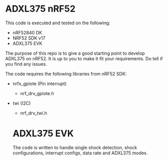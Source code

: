 # ADXL375 nRF52
This code is executed and tested on the following:
- nRF52840 DK
- NRF52 SDK v17
- ADXL375 EVK

The purpose of this repo is to give a good starting point to develop ADXL375 on nRF52. It is up to you to make it fit your requirements. Do tell if you find any issues. 

The code requires the following libraries from nRF52 SDK:
- nrfx_gpiote (Pin interrupt)
  - nrf_drv_gpiote.h
- twi (I2C)
  - nrf_drv_twi.h
  
  # ADXL375 EVK 
  The code is written to handle single shock detection, shock configurations, interrupt configs, data rate and ADXL375 modes. 
